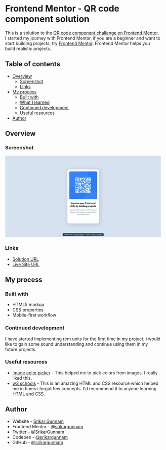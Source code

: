 # Frontend Mentor - QR code component solution

This is a solution to the [QR code component challenge on Frontend Mentor](https://www.frontendmentor.io/challenges/qr-code-component-iux_sIO_H). I started my journey with Frontend Mentor, if you are a beginner and want to start building projects, try [Frontend Mentor](https://www.frontendmentor.io/). Frontend Mentor helps you build realistic projects. 

## Table of contents

  - [Overview](#overview)
    - [Screenshot](#screenshot)
    - [Links](#links)
  - [My process](#my-process)
    - [Built with](#built-with)
    - [What I learned](#what-i-learned)
    - [Continued development](#continued-development)
    - [Useful resources](#useful-resources)
  - [Author](#author)

## Overview

### Screenshot

![](./design/my-solution-preview.png)

### Links

- [Solution URL](https://github.com/srikargunnam/frontendmentor-qr-code)
- [Live Site URL](https://srikargunnam.github.io/frontendmentor-qr-code/index.html)

## My process

### Built with

- HTML5 markup
- CSS properties
- Mobile-first workflow

### Continued development

I have started implementing rem units for the first time in my project, i would like to gain some sound understanding and continue using them in my future projects.

### Useful resources

- [Image color picker](https://imagecolorpicker.com/) - This helped me to pick colors from images. I really liked this.
- [w3 schools](https://www.w3schools.com/) - This is an amazing HTML and CSS resource which helped me in times i forgot few concepts. I'd recommend it to anyone learning HTML and CSS.

## Author

- Website - [Srikar Gunnam](https://srikargunnam.com)
- Frontend Mentor - [@srikargunnam](https://www.frontendmentor.io/profile/srikargunnam)
- Twitter - [@SrikarGunnam](https://twitter.com/SrikarGunnam)
- Codepen - [@srikargunnam](https://codepen.io/srikargunnam)
- GitHub - [@srikargunnam](https://github.com/srikargunnam/)
